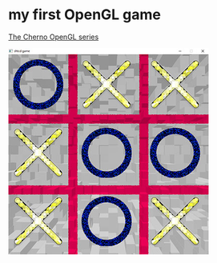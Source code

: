 # my first OpenGL game

[The Cherno OpenGL series](https://www.youtube.com/playlist?list=PLlrATfBNZ98foTJPJ_Ev03o2oq3-GGOS2)

![megadank.jpg](cmake-build-debug/res/textures/megadank.jpg)
